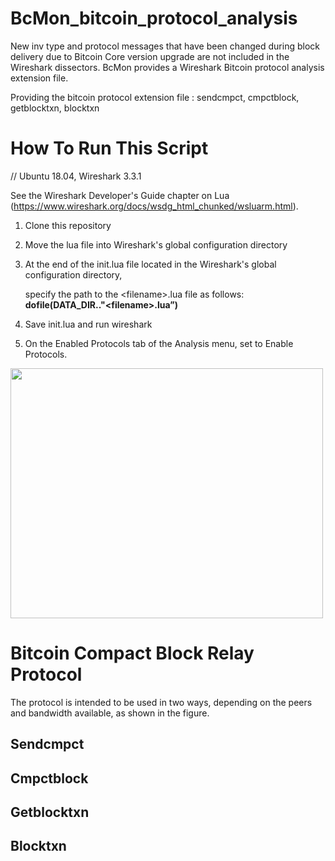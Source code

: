 # BcMon_bitcoin_protocol_analysis
New inv type and protocol messages that have been changed during block delivery due to Bitcoin Core version upgrade are not included in the Wireshark dissectors.
BcMon provides a Wireshark Bitcoin protocol analysis extension file.


Providing the bitcoin protocol extension file
: sendcmpct, cmpctblock, getblocktxn, blocktxn


# How To Run This Script
// Ubuntu 18.04, Wireshark 3.3.1


See the Wireshark Developer's Guide chapter on Lua
(https://www.wireshark.org/docs/wsdg_html_chunked/wsluarm.html).


1. Clone this repository 
2. Move the lua file into Wireshark's global configuration directory
3. At the end of the init.lua file located in the Wireshark's global configuration directory, 


   specify the path to the \<filename>.lua file as follows: **dofile(DATA_DIR.."\<filename>.lua”)**
4. Save init.lua and run wireshark
5. On the Enabled Protocols tab of the Analysis menu, set to Enable Protocols.

<img src="https://user-images.githubusercontent.com/57450244/121110786-d31c9b80-c848-11eb-9506-bfc5de5055b5.gif" width="500" height="400">







# Bitcoin Compact Block Relay Protocol

The protocol is intended to be used in two ways, depending on the peers and bandwidth available, as shown in the figure.

Sendcmpct
---------


Cmpctblock
----------


Getblocktxn
----------


Blocktxn 
--------

